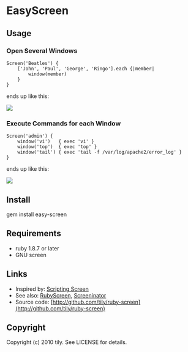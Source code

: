 EasyScreen
======

Usage
-------

### Open Several Windows

    Screen('Beatles') {
        ['John', 'Paul', 'George', 'Ringo'].each {|member|
            window(member)
        }
    }

ends up like this:

<img src="http://gyazo.com/a61076d8a6035ea8ed51dd3cc6a7fe13.png" />



### Execute Commands for each Window

    Screen('admin') {
        window('vi')   { exec 'vi' }
        window('top')  { exec 'top' }
        window('tail') { exec 'tail -f /var/log/apache2/error_log' }
    }

ends up like this:

<img src="http://gyazo.com/88d2bf51e72307c33a7b189faf65ebaf.png" />

Install
-------

 gem install easy-screen


Requirements
-------

 * ruby 1.8.7 or later
 * GNU screen

Links
-------

 * Inspired by: [Scripting Screen](http://blog.lathi.net/articles/2008/09/13/scripting-screen)
 * See also: [RubyScreen](http://ruby-screen.rubyforge.org/), [Screeninator](http://github.com/jondruse/screeninator)
 * Source code: [http://github.com/tily/ruby-screen](http://github.com/tily/ruby-screen)

Copyright
-------
Copyright (c) 2010 tily. See LICENSE for details.
